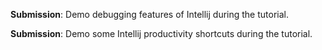 <panel type="info" header=":trophy: Can use intermediate level features of an IDE :star::star::star:" expandable expanded no-close>

<panel type="info" header=":trophy: Can explain debugging :star::star::star:" expandable>
  <include src="../../book/ides/debugging/what/full.md" />
</panel>

<panel type="info" header=":trophy: Can step through a program using a debugger :star::star::star:" expandable>
  <include src="../../book/intellij/debuggingBasic/full.md" />
  <panel header=":dart: Evidence" expanded>

**Submission**: Demo debugging features of Intellij during the tutorial.

  </panel>
</panel>

<panel type="success" header=":trophy: Can use some useful IDE productivity shortcuts :star::star::star::star:" expandable>
  <include src="../../book/intellij/productivityShortcuts/full.md" />
  <panel header=":dart: Evidence" expanded>

**Submission**: Demo some Intellij productivity shortcuts during the tutorial.

  </panel>
</panel>

</panel>
